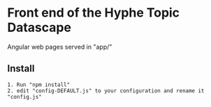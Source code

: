 # Front end of the Hyphe Topic Datascape
Angular web pages served in "app/"

## Install
	1. Run "npm install"
	2. edit "config-DEFAULT.js" to your configuration and rename it "config.js"
